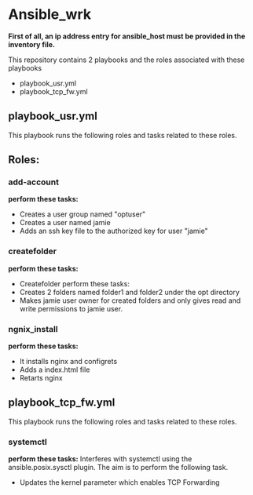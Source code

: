 <h1>Ansible_wrk</h1>
<strong>First of all, an ip address entry for ansible_host must be provided in the inventory file.</strong>

This repository contains 2 playbooks and the roles associated with these playbooks

<ul>
  <li>playbook_usr.yml</li>
  <li>playbook_tcp_fw.yml</li>
  </ul>

<h2>playbook_usr.yml</h2>
  
  This playbook runs the following roles and tasks related to these roles. 
  
<h2>Roles:</h2> 
<h3>add-account</h3>
<strong>perform these tasks:</strong>

<ul>
  <li>Creates a user group named "optuser"</li>
  <li>Creates a user named jamie</li>
  <li>Adds an ssh key file to the authorized key for user "jamie"</li>
</ul>

<h3>createfolder</h3>
<strong>perform these tasks:</strong>

<ul>
  <li>Createfolder perform these tasks:</li>
  <li>Creates 2 folders named folder1 and folder2 under the opt directory</li>
  <li>Makes jamie user owner for created folders and only gives read and write permissions to jamie user.</li>
  </ul>
  
<h3>ngnix_install</h3>
<strong>perform these tasks:</strong>      
<ul>
  <li>It installs nginx and configrets</li>
  <li>Adds a index.html file</li>
  <li>Retarts nginx</li>
  </ul>

<h2>playbook_tcp_fw.yml</h2>

  This playbook runs the following roles and tasks related to these roles. 
  
<h3>systemctl</h3>
<strong>perform these tasks:</strong> 
Interferes with systemctl using the ansible.posix.sysctl plugin. The aim is to perform the following task.
      
<ul>
  <li>Updates the kernel parameter which enables TCP Forwarding</li>
  </ul>

      
